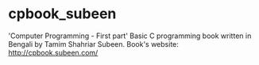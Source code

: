 # cpbook_subeen
'Computer Programming - First part' Basic C programming book written in Bengali by Tamim Shahriar Subeen.  Book's website:  http://cpbook.subeen.com/
